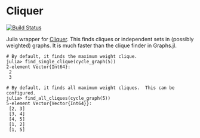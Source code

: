 # Cliquer

[![Build Status](https://github.com/dstahlke/Cliquer.jl/actions/workflows/CI.yml/badge.svg?branch=main)](https://github.com/dstahlke/Cliquer.jl/actions/workflows/CI.yml?query=branch%3Amain)

Julia wrapper for [Cliquer](https://users.aalto.fi/~pat/cliquer.html).
This finds cliques or independent sets in (possibly weighted) graphs.  It is much faster than the
clique finder in Graphs.jl.

    # By default, it finds the maximum weight clique.
    julia> find_single_clique(cycle_graph(5))
    2-element Vector{Int64}:
     2
     3

    # By default, it finds all maximum weight cliques.  This can be configured.
    julia> find_all_cliques(cycle_graph(5))
    5-element Vector{Vector{Int64}}:
     [2, 3]
     [3, 4]
     [4, 5]
     [1, 2]
     [1, 5]
